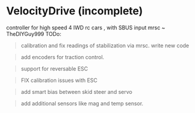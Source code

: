 # VelocityDrive  (incomplete)
controller for high speed 4 IWD rc cars , with SBUS input
mrsc ~ TheDIYGuy999
TODo:
>calibration and fix readings of stabilization via mrsc. write new code

>add encoders for traction control.

>support for reversable ESC

>FIX calibration issues with ESC

>add smart bias between skid steer and servo

> add additional sensors like mag and temp sensor.

